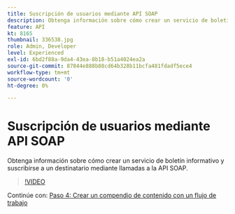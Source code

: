 ```yaml
---
title: Suscripción de usuarios mediante API SOAP
description: Obtenga información sobre cómo crear un servicio de boletín informativo y suscribirse a un destinatario mediante llamadas a la API SOAP.
feature: API
kt: 8165
thumbnail: 336538.jpg
role: Admin, Developer
level: Experienced
exl-id: 6bd2f88a-9da4-43ea-8b18-b51a4024ea2a
source-git-commit: 87844e888b88cd64b328b11bcfa481fdadf5ece4
workflow-type: tm+mt
source-wordcount: '0'
ht-degree: 0%

---
```


# Suscripción de usuarios mediante API SOAP

Obtenga información sobre cómo crear un servicio de boletín informativo y suscribirse a un destinatario mediante llamadas a la API SOAP.

>[!VIDEO](https://video.tv.adobe.com/v/336538?quality=12)

Continúe con: [Paso 4: Crear un compendio de contenido con un flujo de trabajo](/help/tutorial-using-soap-apis/create-a-content-digest-overview.md)
